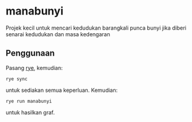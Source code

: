 # manabunyi

Projek kecil untuk mencari kedudukan barangkali punca bunyi jika diberi senarai kedudukan dan masa kedengaran

## Penggunaan

Pasang [rye](https://rye.astral.sh/), kemudian:

```
rye sync
```

untuk sediakan semua keperluan. Kemudian:

```
rye run manabunyi
```

untuk hasilkan graf.